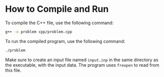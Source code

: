 # How to Compile and Run

To compile the C++ file, use the following command:

```sh
g++ -o problem cpp/problem.cpp
```

To run the compiled program, use the following command:

```sh
./problem
```

Make sure to create an input file named `input.inp` in the same directory as the executable, with the input data. The program uses `freopen` to read from this file.
